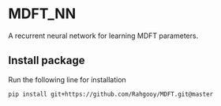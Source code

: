# MDFT_NN

A recurrent neural network for learning MDFT parameters.

## Install package

Run the following line for installation

```bash
pip install git+https://github.com/Rahgooy/MDFT.git@master
```
